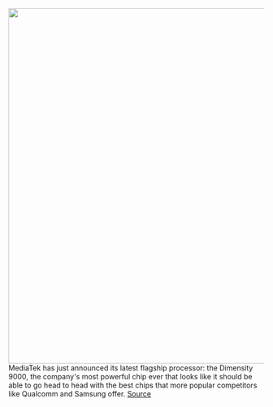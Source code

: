 <img src='https://cdn.vox-cdn.com/thumbor/ALIjQ8PEmYAoJklOS6KFMeU6Zro=/0x0:1774x1022/1200x800/filters:focal(746x370:1028x652)/cdn.vox-cdn.com/uploads/chorus_image/image/70162444/Screen_Shot_2021_11_18_at_5.12.45_PM.0.png' width='700px' /><br/>
MediaTek has just announced its latest flagship processor: the Dimensity 9000, the company's most powerful chip ever that looks like it should be able to go head to head with the best chips that more popular competitors like Qualcomm and Samsung offer.
<a href='https://www.theverge.com/2021/11/18/22790189/mediatek-dimensity-9000-flagship-chip-qualcomm-snapdragon-competition-arm'> Source <a/>